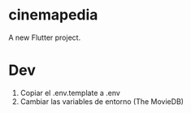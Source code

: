 # cinemapedia

A new Flutter project.

# Dev

1. Copiar el .env.template a .env
2. Cambiar las variables de entorno (The MovieDB)